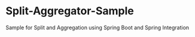 # Split-Aggregator-Sample
Sample for Split and Aggregation using Spring Boot and Spring Integration
